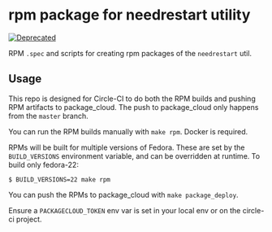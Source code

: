 rpm package for needrestart utility
===================================

[![Deprecated](https://img.shields.io/badge/Pantheon-Deprecated-yellow?logo=pantheon&color=FFDC28)](https://pantheon.io/docs/oss-support-levels#deprecated)

RPM `.spec` and scripts for creating rpm packages of the `needrestart` util.

Usage
-----

This repo is designed for Circle-CI to do both the RPM builds and pushing
RPM artifacts to package_cloud. The push to package_cloud only happens from the `master` branch.

You can run the RPM builds manually with `make rpm`. Docker is required.

RPMs will be built for multiple versions of Fedora. These are set by the `BUILD_VERSIONS`
environment variable, and can be overridden at runtime. To build only fedora-22:

    $ BUILD_VERSIONS=22 make rpm

You can push the RPMs to package_cloud with `make package_deploy`.

Ensure a `PACKAGECLOUD_TOKEN` env var is set in your local env or on the circle-ci project.
